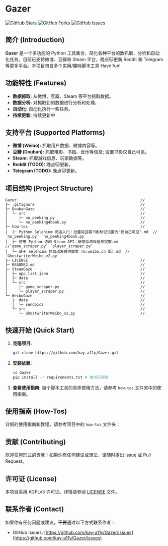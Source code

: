 # Gazer

[![GitHub Stars](https://img.shields.io/github/stars/kay-a11y/Gazer.svg?style=social&label=Star&maxAge=2592000)](https://github.com/kay-a11y/Gazer/stargazers)
[![GitHub Forks](https://img.shields.io/github/forks/kay-a11y/Gazer.svg?style=social&label=Fork&maxAge=2592000)](https://github.com/kay-a11y/Gazer/fork)
[![GitHub Issues](https://img.shields.io/github/issues/kay-a11y/Gazer.svg)](https://github.com/kay-a11y/Gazer/issues)

## 简介 (Introduction)

**Gazer** 是一个多功能的 Python 工具集合，简化各种平台的数抓取、分析和自动化任务。目前已支持微博、豆瓣和 Steam 平台，晚点🐱更新 Reddit 和 Telegram 等更多平台。本项目包含多个实用/趣味脚本工具 Have fun!

## 功能特性 (Features)

*   **数据抓取:** 从微博、豆瓣、Steam 等平台抓取数据。
*   **数据分析:** 对抓取到的数据进行分析和处理。
*   **自动化:** 自动化执行一些任务。
*   **持续更新:**  持续更新中

## 支持平台 (Supported Platforms)

*   **微博 (Weibo):** 抓取用户数据、微博内容等。
*   **豆瓣 (Douban):** 抓取电影、书籍、音乐等信息; 设置书影仅自己可见。
*   **Steam:** 抓取游戏信息、玩家数据等。
*   **Reddit (TODO):** 晚点🐱更新。
*   **Telegram (TODO):** 晚点🐱更新。

## 项目结构 (Project Structure)

```
Gazer                                                       //
├─ .gitignore                                               //
├─ DoubanGaze                                               //
│  └─ src                                                   //
│     ├─ no_peeking.py                                      //
│     └─ no_peeking4book.py                                 //
├─ how-tos                                                  //
│  ├─ Python Selenium 爬虫入门：批量将豆瓣书影标记设置为"仅自己可见".md  // `no_peeking.py` `no_peeking4book.py`
│  ├─ 使用 Python 访问 Steam API：玩家与游戏信息提取.md  //`game_scraper.py` `player_scraper.py`
│  └─ 基于 Selenium 的自动发微博脚本 (m.weibo.cn 版).md  // `GhostwriterWeibo_v2.py`
├─ LICENSE                                                  //
├─ README2.md                                               //
├─ SteamGaze                                                //
│  ├─ app_list.json                                         //
│  ├─ data                                                  //
│  └─ src                                                   //
│     ├─ game_scraper.py                                    //
│     └─ player_scraper.py                                  //
└─ WeiboGaze                                                //
   ├─ data                                                  //
   │  └─ sendpics                                           //
   └─ src                                                   //
      └─ GhostwriterWeibo_v2.py                             //

```

## 快速开始 (Quick Start)

1. **克隆项目:**
    ```bash
    git clone https://github.com/kay-a11y/Gazer.git
    ```
2. **安装依赖:**
    ```bash
    cd Gazer
    pip install -r requirements.txt # 晚点🐱更新
    ```
3. **查看使用指南:**  每个脚本工具的具体使用方法，请参考 `how-tos` 文件夹中的使用指南。

## 使用指南 (How-Tos)

详细的使用指南和教程，请参考项目中的 `how-tos` 文件夹：

## 贡献 (Contributing)

欢迎任何形式的贡献！如果你有任何建议或想法，请随时提出 Issue 或 Pull Request。

## 许可证 (License)

本项目采用 AGPLv3 许可证。详情请参阅 [LICENSE](LICENSE) 文件。

## 联系作者 (Contact)

如果你有任何问题或建议，~~不要~~通过以下方式联系作者：

*   GitHub Issues: [https://github.com/kay-a11y/Gazer/issues](https://github.com/kay-a11y/Gazer/issues)
